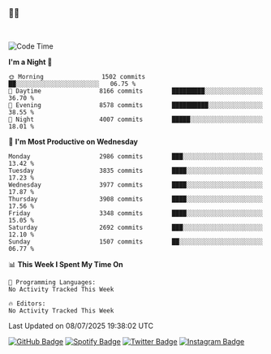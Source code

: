 ### 🤙🍺

<!-- <a href="https://github-readme-stats.vercel.app/api?username=hzak2xx&count_private=true&show_icons=true&theme=dracula">
  <img align="center" src="https://github-readme-stats.vercel.app/api?username=hzak2xx&count_private=true&show_icons=true&theme=dracula" />
</a>
</br> -->
</br>

<!--START_SECTION:waka-->
![Code Time](http://img.shields.io/badge/Code%20Time-4%2C209%20hrs%2040%20mins-blue)

**I'm a Night 🦉** 

```text
🌞 Morning                1502 commits        ██░░░░░░░░░░░░░░░░░░░░░░░   06.75 % 
🌆 Daytime                8166 commits        █████████░░░░░░░░░░░░░░░░   36.70 % 
🌃 Evening                8578 commits        ██████████░░░░░░░░░░░░░░░   38.55 % 
🌙 Night                  4007 commits        █████░░░░░░░░░░░░░░░░░░░░   18.01 % 
```
📅 **I'm Most Productive on Wednesday** 

```text
Monday                   2986 commits        ███░░░░░░░░░░░░░░░░░░░░░░   13.42 % 
Tuesday                  3835 commits        ████░░░░░░░░░░░░░░░░░░░░░   17.23 % 
Wednesday                3977 commits        ████░░░░░░░░░░░░░░░░░░░░░   17.87 % 
Thursday                 3908 commits        ████░░░░░░░░░░░░░░░░░░░░░   17.56 % 
Friday                   3348 commits        ████░░░░░░░░░░░░░░░░░░░░░   15.05 % 
Saturday                 2692 commits        ███░░░░░░░░░░░░░░░░░░░░░░   12.10 % 
Sunday                   1507 commits        ██░░░░░░░░░░░░░░░░░░░░░░░   06.77 % 
```


📊 **This Week I Spent My Time On** 

```text
💬 Programming Languages: 
No Activity Tracked This Week

🔥 Editors: 
No Activity Tracked This Week
```


 Last Updated on 08/07/2025 19:38:02 UTC
<!--END_SECTION:waka-->

[![GitHub Badge](https://img.shields.io/badge/GitHub-100000?style=for-the-badge&logo=github&logoColor=white)](https://github.com/hzak2xx)
[![Spotify Badge](https://img.shields.io/badge/Spotify-1ED760?&style=for-the-badge&logo=spotify&logoColor=white)](https://open.spotify.com/user/uf90s6sbbh75a1mt44clkhkvf)
[![Twitter Badge](https://img.shields.io/badge/Twitter-1DA1F2?style=for-the-badge&logo=twitter&logoColor=white)](https://twitter.com/hzak2xx)
[![Instagram Badge](https://img.shields.io/badge/Instagram-E4405F?style=for-the-badge&logo=instagram&logoColor=white)](https://www.instagram.com/hzak2xx/)
